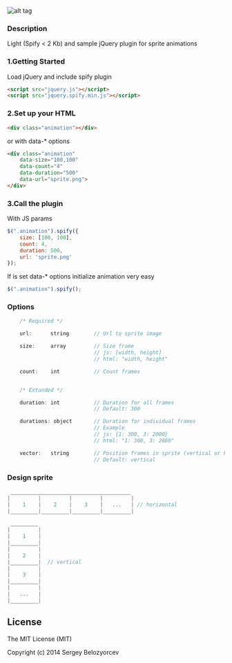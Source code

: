 ![alt tag](https://raw.github.com/belozyorcev/jquery.spif/master/img/spif-logo-light-434x300.png)
### Description
Light (Spify < 2 Kb) and sample jQuery plugin for sprite animations

### 1.Getting Started
Load jQuery and include spify plugin

```html
<script src="jquery.js"></script>
<script src="jquery.spify.min.js"></script>
```
### 2.Set up your HTML

```html
<div class="animation"></div>
```
or with data-* options

```html
<div class="animation"
    data-size="100,100"
    data-count="4"
    data-duration="500"
    data-url="sprite.png">
</div>
```
### 3.Call the plugin
With JS params
```js
$(".animation").spify({
    size: [100, 100],
    count: 4,
    duration: 500,
    url: 'sprite.png'
});
```
If is set data-* options initialize animation very easy
```js
$(".animation").spify();
```
### Options
```js
    /* Required */

    url:      string        // Url to sprite image

    size:     array         // Size frame
                            // js: [width, height]
                            // html: "width, height"

    count:    int           // Count frames


    /* Extanded */

    duration: int           // Duration for all frames
                            // Default: 300

    durations: object       // Duration for individual frames
                            // Example
                            // js: {1: 300, 3: 2000}
                            // html: "1: 300, 3: 2000"

    vector:   string        // Position frames in sprite (vertical or horizontal)
                            // Default: vertical
```

### Design sprite
```js
 _______________________________________
|         |         |         |         |
|    1    |    2    |    3    |   ...   | // horizontal
|_________|_________|_________|_________|

 _________
|         |
|    1    |
|_________|
|         |
|    2    |
|_________|  // vertical
|         |
|    3    |
|_________|
|         |
|   ...   |
|_________|
```
License
------------
The MIT License (MIT)

Copyright (c) 2014 Sergey Belozyorcev
